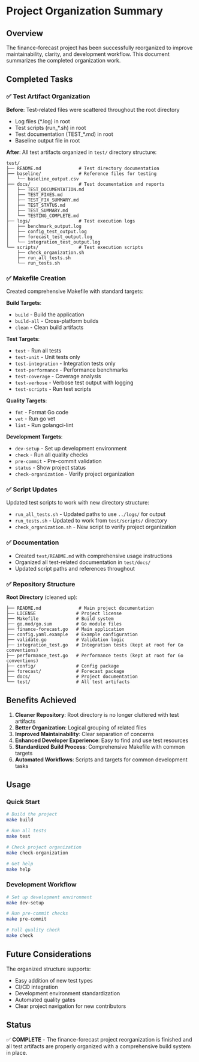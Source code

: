 # Project Organization Summary

## Overview

The finance-forecast project has been successfully reorganized to improve maintainability, clarity, and development workflow. This document summarizes the completed organization work.

## Completed Tasks

### ✅ Test Artifact Organization

**Before**: Test-related files were scattered throughout the root directory
- Log files (*.log) in root
- Test scripts (run_*.sh) in root  
- Test documentation (TEST_*.md) in root
- Baseline output file in root

**After**: All test artifacts organized in `test/` directory structure:
```
test/
├── README.md              # Test directory documentation
├── baseline/              # Reference files for testing
│   └── baseline_output.csv
├── docs/                  # Test documentation and reports
│   ├── TEST_DOCUMENTATION.md
│   ├── TEST_FIXES.md
│   ├── TEST_FIX_SUMMARY.md
│   ├── TEST_STATUS.md
│   ├── TEST_SUMMARY.md
│   └── TESTING_COMPLETE.md
├── logs/                  # Test execution logs
│   ├── benchmark_output.log
│   ├── config_test_output.log
│   ├── forecast_test_output.log
│   └── integration_test_output.log
└── scripts/               # Test execution scripts
    ├── check_organization.sh
    ├── run_all_tests.sh
    └── run_tests.sh
```

### ✅ Makefile Creation

Created comprehensive Makefile with standard targets:

**Build Targets**:
- `build` - Build the application
- `build-all` - Cross-platform builds
- `clean` - Clean build artifacts

**Test Targets**:
- `test` - Run all tests
- `test-unit` - Unit tests only
- `test-integration` - Integration tests only
- `test-performance` - Performance benchmarks
- `test-coverage` - Coverage analysis
- `test-verbose` - Verbose test output with logging
- `test-scripts` - Run test scripts

**Quality Targets**:
- `fmt` - Format Go code
- `vet` - Run go vet
- `lint` - Run golangci-lint

**Development Targets**:
- `dev-setup` - Set up development environment
- `check` - Run all quality checks
- `pre-commit` - Pre-commit validation
- `status` - Show project status
- `check-organization` - Verify project organization

### ✅ Script Updates

Updated test scripts to work with new directory structure:
- `run_all_tests.sh` - Updated paths to use `../logs/` for output
- `run_tests.sh` - Updated to work from `test/scripts/` directory
- `check_organization.sh` - New script to verify project organization

### ✅ Documentation

- Created `test/README.md` with comprehensive usage instructions
- Organized all test-related documentation in `test/docs/`
- Updated script paths and references throughout

### ✅ Repository Structure

**Root Directory** (cleaned up):
```
├── README.md              # Main project documentation
├── LICENSE               # Project license
├── Makefile              # Build system
├── go.mod/go.sum         # Go module files
├── finance-forecast.go   # Main application
├── config.yaml.example   # Example configuration
├── validate.go           # Validation logic
├── integration_test.go   # Integration tests (kept at root for Go conventions)
├── performance_test.go   # Performance tests (kept at root for Go conventions)
├── config/               # Config package
├── forecast/             # Forecast package
├── docs/                 # Project documentation
└── test/                 # All test artifacts
```

## Benefits Achieved

1. **Cleaner Repository**: Root directory is no longer cluttered with test artifacts
2. **Better Organization**: Logical grouping of related files
3. **Improved Maintainability**: Clear separation of concerns
4. **Enhanced Developer Experience**: Easy to find and use test resources
5. **Standardized Build Process**: Comprehensive Makefile with common targets
6. **Automated Workflows**: Scripts and targets for common development tasks

## Usage

### Quick Start
```bash
# Build the project
make build

# Run all tests
make test

# Check project organization
make check-organization

# Get help
make help
```

### Development Workflow
```bash
# Set up development environment
make dev-setup

# Run pre-commit checks
make pre-commit

# Full quality check
make check
```

## Future Considerations

The organized structure supports:
- Easy addition of new test types
- CI/CD integration
- Development environment standardization
- Automated quality gates
- Clear project navigation for new contributors

## Status

✅ **COMPLETE** - The finance-forecast project reorganization is finished and all test artifacts are properly organized with a comprehensive build system in place.
